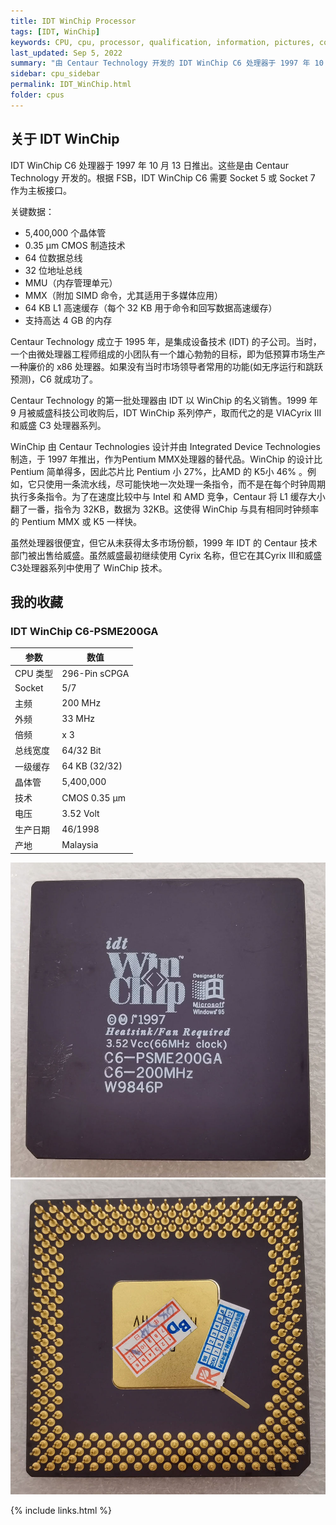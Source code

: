 ```yaml
---
title: IDT WinChip Processor
tags: [IDT, WinChip]
keywords: CPU, cpu, processor, qualification, information, pictures, core, frequency, chip packaging, packaging, cpu info, x86, collection, amd, cyrix, harris, ibm, idt, iit, intel, motorola, nec, sgs, sgs-thomson, siemens, ST, signetics, mhs, ti, texas instruments, ulsi, umc, weitek, zilog, 808x, 8085, 8088, 8086, 80188, 80186, 80286, 286, 80386, 386, i386, Am386, 386sx, 386dx, 486, i486, 586, 486sx, 486dx, overdrive, 487, pentium, 586, 5x86, 386dlc, 386slc, 486dx2, mmx, ppro, pentium-pro, pro, athlon, duron, z80, dirk oppelt, dirk, oppelt, engineering, sample, samples
last_updated: Sep 5, 2022
summary: "由 Centaur Technology 开发的 IDT WinChip C6 处理器于 1997 年 10 月 13 日推出。"
sidebar: cpu_sidebar
permalink: IDT_WinChip.html
folder: cpus
---
```


## 关于 IDT WinChip

IDT WinChip C6 处理器于 1997 年 10 月 13 日推出。这些是由 Centaur Technology 开发的。根据 FSB，IDT WinChip C6 需要 Socket 5 或 Socket 7 作为主板接口。

关键数据：
 - 5,400,000 个晶体管
 - 0.35 µm CMOS 制造技术
 - 64 位数据总线
 - 32 位地址总线
 - MMU（内存管理单元）
 - MMX（附加 SIMD 命令，尤其适用于多媒体应用）
 - 64 KB L1 高速缓存（每个 32 KB 用于命令和回写数据高速缓存）
 - 支持高达 4 GB 的内存
	
Centaur Technology 成立于 1995 年，是集成设备技术 (IDT) 的子公司。当时，一个由微处理器工程师组成的小团队有一个雄心勃勃的目标，即为低预算市场生产一种廉价的 x86 处理器。如果没有当时市场领导者常用的功能(如无序运行和跳跃预测)，C6 就成功了。

Centaur Technology 的第一批处理器由 IDT 以 WinChip 的名义销售。1999 年 9 月被威盛科技公司收购后，IDT WinChip 系列停产，取而代之的是 VIACyrix III 和威盛 C3 处理器系列。

WinChip 由 Centaur Technologies 设计并由 Integrated Device Technologies 制造，于 1997 年推出，作为Pentium MMX处理器的替代品。WinChip 的设计比 Pentium 简单得多，因此芯片比 Pentium 小 27%，比AMD 的 K5小 46% 。例如，它只使用一条流水线，尽可能快地一次处理一条指令，而不是在每个时钟周期执行多条指令。为了在速度比较中与 Intel 和 AMD 竞争，Centaur 将 L1 缓存大小翻了一番，指令为 32KB，数据为 32KB。这使得 WinChip 与具有相同时钟频率的 Pentium MMX 或 K5 一样快。
 
虽然处理器很便宜，但它从未获得太多市场份额，1999 年 IDT 的 Centaur 技术部门被出售给威盛。虽然威盛最初继续使用 Cyrix 名称，但它在其Cyrix III和威盛 C3处理器系列中使用了 WinChip 技术。

## 我的收藏

### IDT WinChip C6-PSME200GA

| 参数 | 数值 |
| ------ | ------ |
| CPU 类型 | 296-Pin sCPGA |
| Socket | 5/7 |
| 主频 | 200 MHz |
| 外频 | 33 MHz |
| 倍频 | x 3 |
| 总线宽度 | 64/32 Bit |
| 一级缓存 | 64 KB (32/32) |
| 晶体管 | 5,400,000 |
| 技术 | CMOS 0.35 µm |
| 电压 | 3.52 Volt |
| 生产日期 | 46/1998 |
| 产地 | Malaysia |

![IDT WinChip C6-PSME200GA 正面](/images/cpus/IDT/IDT_WinChip_C6-PSME200GA_1.jpg)
![IDT WinChip C6-PSME200GA 反面](/images/cpus/IDT/IDT_WinChip_C6-PSME200GA_2.jpg)

{% include links.html %}

